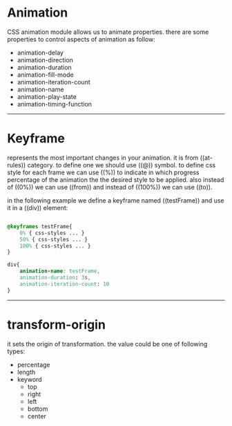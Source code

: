 # Animation

CSS animation module allows us to animate properties. there are some properties to control aspects of animation as follow:

- animation-delay
- animation-direction
- animation-duration
- animation-fill-mode
- animation-iteration-count
- animation-name
- animation-play-state
- animation-timing-function



***

# Keyframe

represents the most important changes in your animation. it is from ((at-rules)) category. to define one we should use ((@)) symbol. to define css style for each frame we can use ((%)) to indicate in which progress percentage of the animation the  the desired style to be applied. also instead of ((0%)) we can use ((from)) and instead of ((100%)) we can use ((to)).

in the following example we define a keyframe named ((testFrame)) and use it in a ((div)) element:

```css

@keyframes testFrame{
    0% { css-styles ... }
    50% { css-styles ... }
    100% { css-styles ... }
}

div{
    animation-name: testFrame,
    animation-duration: 3s,
    animation-iteration-count: 10
}
```



***

# transform-origin

it sets the origin of transformation. the value could be one of following types:

- percentage
- length
- keyword
  - top
  - right
  - left
  - bottom
  - center 



